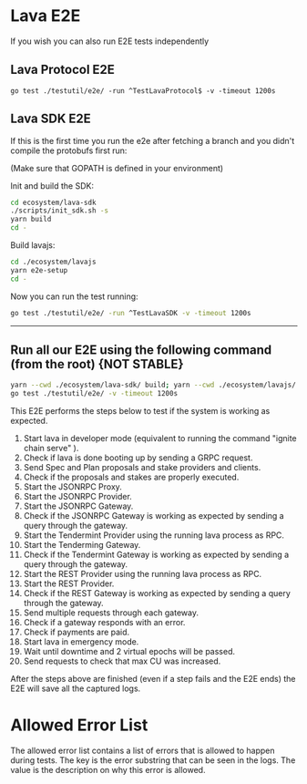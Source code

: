 # Lava E2E

If you wish you can also run E2E tests independently

## Lava Protocol E2E

```
go test ./testutil/e2e/ -run ^TestLavaProtocol$ -v -timeout 1200s
```

## Lava SDK E2E

If this is the first time you run the e2e after fetching a branch and you didn't compile the protobufs first run:

(Make sure that GOPATH is defined in your environment)

Init and build the SDK:

```bash
cd ecosystem/lava-sdk
./scripts/init_sdk.sh -s
yarn build
cd -
```

Build lavajs:

```bash
cd ./ecosystem/lavajs
yarn e2e-setup
cd -
```

Now you can run the test running:

```bash
go test ./testutil/e2e/ -run ^TestLavaSDK -v -timeout 1200s
```

---

## Run all our E2E using the following command (from the root) {NOT STABLE}

```bash
yarn --cwd ./ecosystem/lava-sdk/ build; yarn --cwd ./ecosystem/lavajs/ e2e-setup;
go test ./testutil/e2e/ -v -timeout 1200s
```

This E2E performs the steps below to test if the system is working as expected.

1. Start lava in developer mode (equivalent to running the command "ignite chain serve" ).
2. Check if lava is done booting up by sending a GRPC request.
3. Send Spec and Plan proposals and stake providers and clients.
4. Check if the proposals and stakes are properly executed.
5. Start the JSONRPC Proxy.
6. Start the JSONRPC Provider.
7. Start the JSONRPC Gateway.
8. Check if the JSONRPC Gateway is working as expected by sending a query through the gateway.
9. Start the Tendermint Provider using the running lava process as RPC.
10. Start the Tenderming Gateway.
11. Check if the Tendermint Gateway is working as expected by sending a query through the gateway.
12. Start the REST Provider using the running lava process as RPC.
13. Start the REST Provider.
14. Check if the REST Gateway is working as expected by sending a query through the gateway.
15. Send multiple requests through each gateway.
16. Check if a gateway responds with an error.
17. Check if payments are paid.
18. Start lava in emergency mode.
19. Wait until downtime and 2 virtual epochs will be passed.
20. Send requests to check that max CU was increased.

After the steps above are finished (even if a step fails and the E2E ends) the E2E will save all the captured logs.

# Allowed Error List

The allowed error list contains a list of errors that is allowed to happen during tests. The key is the error substring that can be seen in the logs. The value is the description on why this error is allowed.
